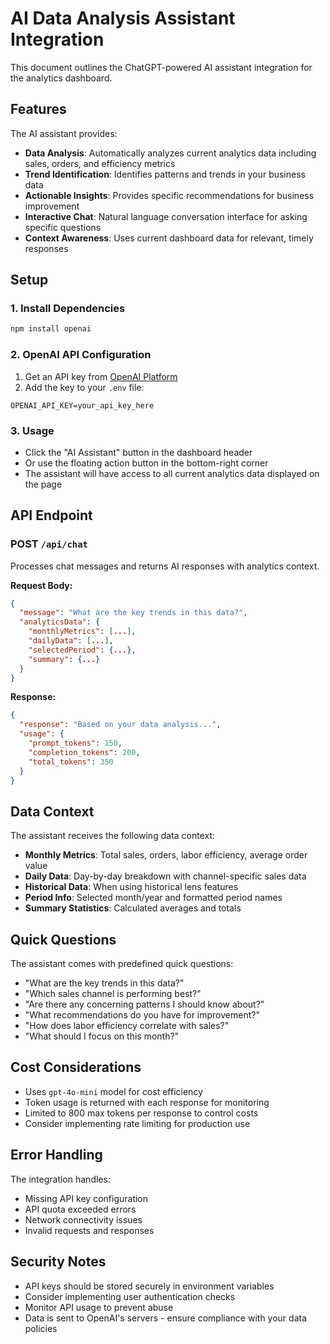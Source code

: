 # AI Data Analysis Assistant Integration

This document outlines the ChatGPT-powered AI assistant integration for the analytics dashboard.

## Features

The AI assistant provides:
- **Data Analysis**: Automatically analyzes current analytics data including sales, orders, and efficiency metrics
- **Trend Identification**: Identifies patterns and trends in your business data
- **Actionable Insights**: Provides specific recommendations for business improvement  
- **Interactive Chat**: Natural language conversation interface for asking specific questions
- **Context Awareness**: Uses current dashboard data for relevant, timely responses

## Setup

### 1. Install Dependencies
```bash
npm install openai
```

### 2. OpenAI API Configuration
1. Get an API key from [OpenAI Platform](https://platform.openai.com/api-keys)
2. Add the key to your `.env` file:
```
OPENAI_API_KEY=your_api_key_here
```

### 3. Usage
- Click the "AI Assistant" button in the dashboard header
- Or use the floating action button in the bottom-right corner
- The assistant will have access to all current analytics data displayed on the page

## API Endpoint

### POST `/api/chat`
Processes chat messages and returns AI responses with analytics context.

**Request Body:**
```json
{
  "message": "What are the key trends in this data?",
  "analyticsData": {
    "monthlyMetrics": [...],
    "dailyData": [...],
    "selectedPeriod": {...},
    "summary": {...}
  }
}
```

**Response:**
```json
{
  "response": "Based on your data analysis...",
  "usage": {
    "prompt_tokens": 150,
    "completion_tokens": 200,
    "total_tokens": 350
  }
}
```

## Data Context

The assistant receives the following data context:
- **Monthly Metrics**: Total sales, orders, labor efficiency, average order value
- **Daily Data**: Day-by-day breakdown with channel-specific sales data
- **Historical Data**: When using historical lens features
- **Period Info**: Selected month/year and formatted period names
- **Summary Statistics**: Calculated averages and totals

## Quick Questions

The assistant comes with predefined quick questions:
- "What are the key trends in this data?"
- "Which sales channel is performing best?"
- "Are there any concerning patterns I should know about?"
- "What recommendations do you have for improvement?"
- "How does labor efficiency correlate with sales?"
- "What should I focus on this month?"

## Cost Considerations

- Uses `gpt-4o-mini` model for cost efficiency
- Token usage is returned with each response for monitoring
- Limited to 800 max tokens per response to control costs
- Consider implementing rate limiting for production use

## Error Handling

The integration handles:
- Missing API key configuration
- API quota exceeded errors
- Network connectivity issues
- Invalid requests and responses

## Security Notes

- API keys should be stored securely in environment variables
- Consider implementing user authentication checks
- Monitor API usage to prevent abuse
- Data is sent to OpenAI's servers - ensure compliance with your data policies

